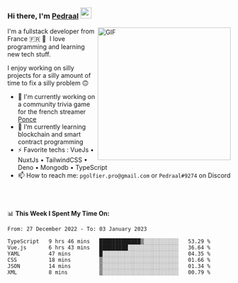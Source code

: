 ### Hi there, I'm <a href="https://pedraal.dev" target="_blank">Pedraal</a> <img src="https://media.giphy.com/media/hvRJCLFzcasrR4ia7z/giphy.gif" width="25px">
<img align="right" alt="GIF" src="https://pedraal.dev/avatar.png" width="300" height="300" />

I'm a fullstack developer from France 🇫🇷 🥖 &nbsp;I love programming and learning new
tech stuff.

I enjoy working on silly projects for a silly amount of time to fix a silly problem 🙃

- 🔭  I'm currently working on a community trivia game for the french streamer <a href="https://twitch.tv/ponce" target="_blank">Ponce</a>
- 🌱 I’m currently learning blockchain and smart contract programming
- ⚡ Favorite techs : VueJs &bull; NuxtJs &bull; TailwindCSS &bull; Deno &bull; Mongodb &bull; TypeScript
- 📫 How to reach me: `pgolfier.pro@gmail.com` or `Pedraal#9274` on Discord

<br>
<br>

📊 **This Week I Spent My Time On:**
<!--START_SECTION:waka-->

```text
From: 27 December 2022 - To: 03 January 2023

TypeScript   9 hrs 46 mins   █████████████▒░░░░░░░░░░░   53.29 %
Vue.js       6 hrs 43 mins   █████████░░░░░░░░░░░░░░░░   36.64 %
YAML         47 mins         █░░░░░░░░░░░░░░░░░░░░░░░░   04.35 %
CSS          18 mins         ▒░░░░░░░░░░░░░░░░░░░░░░░░   01.66 %
JSON         14 mins         ▒░░░░░░░░░░░░░░░░░░░░░░░░   01.34 %
XML          8 mins          ▒░░░░░░░░░░░░░░░░░░░░░░░░   00.79 %
```

<!--END_SECTION:waka-->
